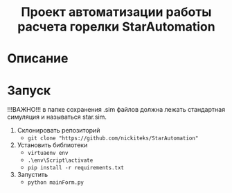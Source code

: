 <h1 align = "center">Проект автоматизации работы расчета горелки StarAutomation</h1>
 
#   Описание

#  Запуск
!!!ВАЖНО!!! в папке сохранения .sim файлов должна лежать стандартная симуляция и называться star.sim.
1. Склонировать репозиторий
    * `git clone "https://github.com/nickiteks/StarAutomation"`
2.	Установить библиотеки
    * `virtuaenv env`
    * `.\env\Script\activate`
    * `pip install -r requirements.txt`
3.	Запустить
    * `python mainForm.py`
